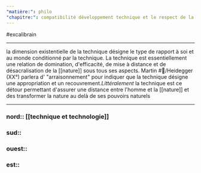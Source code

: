 ```yaml
---
"matière:": philo
"chapitre:": compatibilité développement technique et le respect de la nature
---
```

#excalibrain 
___
la dimension existentielle de la technique désigne le type de rapport à soi et au monde conditionné par la technique. 
La technique est essentiellement une relation de domination, d'efficacité, de mise à distance et de désacralisation de la [[nature]] sous tous ses aspects. Martin #👤/Heidegger (XX°) parlera d' "arraisonnement" pour indiquer que la technique désigne une appropriation et un recouvrement.*Littéralement* la technique est ce détour permettant d'assurer une distance entre l'homme et la [[nature]] et des transformer la nature au delà de ses pouvoirs naturels

---
### nord:: [[technique et technologie]]
### sud:: 
### ouest:: 
### est:: 